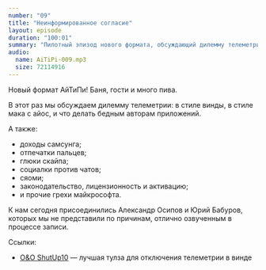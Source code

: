 ```yaml
---
number: "09"
title: "Неинформированное согласие"
layout: episode
duration: "100:01"
summary: "Пилотный эпизод нового формата, обсуждающий дилемму телеметрии в стиле винды против стиля мака с айос, а также про самсунг, отпечатки пальцев, глюки скайпа, социалки против чатов, сяоми, активацию и прочие грехи майкрософта."
audio:
  name: AiTiPi-009.mp3
  size: 72114916
---
```


Новый формат АйТиПи! Баня, гости и много пива.

В этот раз мы обсуждаем дилемму телеметрии: в стиле винды, в стиле мака с айос, и что делать бедным авторам приложений.

А также:

* доходы самсунга;
* отпечатки пальцев;
* глюки скайпа;
* социалки против чатов;
* сяоми;
* законодательство, лицензионность и активацию;
* и прочие грехи майкрософта.

К нам сегодня присоединились Александр Осипов и Юрий Бабуров, которых мы не представили по причинам, отлично озвученным в процессе записи.

Ссылки:

* [O&O ShutUp10](https://www.oo-software.com/en/shutup10) — лучшая тулза для отключения телеметрии в винде
